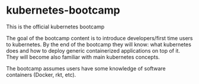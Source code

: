 # kubernetes-bootcamp
This is the official kubernetes bootcamp

The goal of the bootcamp content is to introduce developers/first time users to kubernetes. By the end of the bootcamp they will know: what kubernetes does and how to deploy generic containerized applications on top of it. 
They will become also familiar with main kubernetes concepts. 

The bootcamp assumes users have some knowledge of software containers (Docker, rkt, etc).

